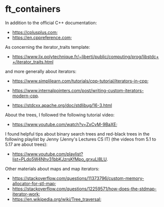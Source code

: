 # ft_containers

In addition to the official C++ documentation:
* <https://cplusplus.com>;
* <https://en.cppreference.com>;

As concerning the iterator_traits template:
* <https://www.lix.polytechnique.fr/~liberti/public/computing/prog/libstdc++/iterator_traits.html>

and more generally about iterators:
* <https://www.simplilearn.com/tutorials/cpp-tutorial/iterators-in-cpp>;
* <https://www.internalpointers.com/post/writing-custom-iterators-modern-cpp>.

* <https://stdcxx.apache.org/doc/stdlibug/16-3.html>

About the trees, I followed the following tutorial video:
* <https://www.youtube.com/watch?v=ZxCvM-9BaXE>;

I found helpful tips about binary search trees and red-black trees in the following playlist by Jenny (Jenny's Lectures CS IT) (the videos from 5.1 to 5.17 are about trees):
* <https://www.youtube.com/playlist?list=PLdo5W4Nhv31bbKJzrsKfMpo_grxuLl8LU>.

Other materials about maps and map iterators:
* <https://stackoverflow.com/questions/11373796/custom-memory-allocator-for-stl-map>;
* <https://stackoverflow.com/questions/12259571/how-does-the-stdmap-iterator-work>;
* <https://en.wikipedia.org/wiki/Tree_traversal>;

